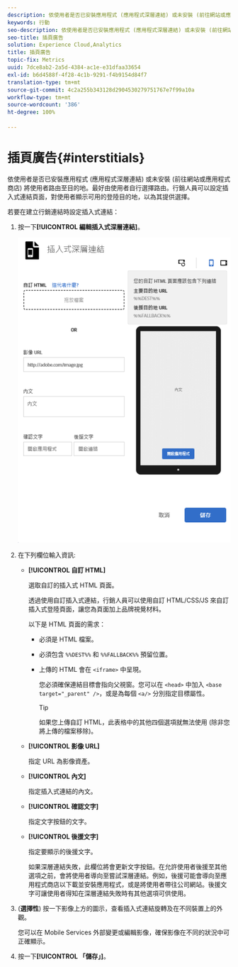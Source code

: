 ```yaml
---
description: 依使用者是否已安裝應用程式 (應用程式深層連結) 或未安裝 (前往網站或應用程式商店) 將使用者路由至目的地。
keywords: 行動
seo-description: 依使用者是否已安裝應用程式 (應用程式深層連結) 或未安裝 (前往網站或應用程式商店) 將使用者路由至目的地。
seo-title: 插頁廣告
solution: Experience Cloud,Analytics
title: 插頁廣告
topic-fix: Metrics
uuid: 7dce8ab2-2a5d-4384-ac1e-e31dfaa33654
exl-id: b6d4588f-4f28-4c1b-9291-f4b9154d84f7
translation-type: tm+mt
source-git-commit: 4c2a255b343128d2904530279751767e7f99a10a
workflow-type: tm+mt
source-wordcount: '386'
ht-degree: 100%

---
```


# 插頁廣告{#interstitials}

依使用者是否已安裝應用程式 (應用程式深層連結) 或未安裝 (前往網站或應用程式商店) 將使用者路由至目的地。最好由使用者自行選擇路由。行銷人員可以設定插入式連結頁面，對使用者顯示可用的登陸目的地，以為其提供選擇。

若要在建立行銷連結時設定插入式連結：

1. 按一下&#x200B;**[!UICONTROL 編輯插入式深層連結]**。

   ![插入式深層連結](assets/interstitial2.png)

1. 在下列欄位輸入資訊:

   * **[!UICONTROL 自訂 HTML]**

      選取自訂的插入式 HTML 頁面。

      透過使用自訂插入式連結，行銷人員可以使用自訂 HTML/CSS/JS 來自訂插入式登陸頁面，讓您為頁面加上品牌視覺材料。

      以下是 HTML 頁面的需求：

      * 必須是 HTML 檔案。
      * 必須包含 `%%DEST%%` 和 `%%FALLBACK%%` 預留位置。
      * 上傳的 HTML 會在 `<iframe>` 中呈現。

         您必須確保連結目標會指向父視窗。您可以在 `<head>` 中加入 `<base target="_parent" />`，或是為每個 `<a/>` 分別指定目標屬性。

         >[!TIP]
         >
         >如果您上傳自訂 HTML，此表格中的其他四個選項就無法使用 (除非您將上傳的檔案移除)。
   * **[!UICONTROL 影像 URL]**

      指定 URL 為影像資產。

   * **[!UICONTROL 內文]**

      指定插入式連結的內文。

   * **[!UICONTROL 確認文字]**

      指定文字按鈕的文字。

   * **[!UICONTROL 後援文字]**

      指定要顯示的後援文字。

      如果深層連結失敗，此欄位將會更新文字按鈕。在允許使用者後援至其他選項之前，會將使用者導向至嘗試深層連結。例如，後援可能會導向至應用程式商店以下載並安裝應用程式，或是將使用者帶往公司網站。後援文字可讓使用者得知在深層連結失敗時有其他選項可供使用。


1. (**選擇性**) 按一下影像上方的圖示，查看插入式連結旋轉及在不同裝置上的外觀。

   您可以在 Mobile Services 外部變更或編輯影像，確保影像在不同的狀況中可正確顯示。
1. 按一下&#x200B;**[!UICONTROL 「儲存」]**。
